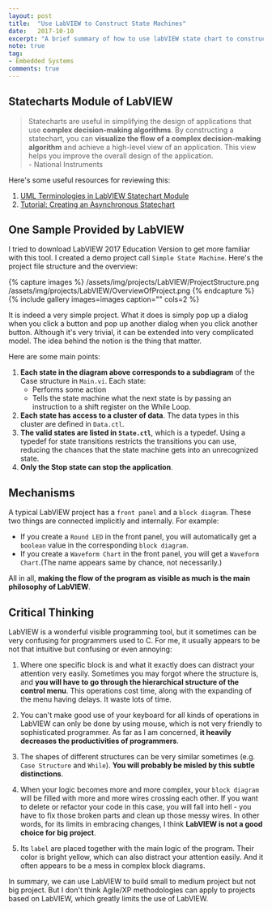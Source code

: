 ```yaml
---
layout: post
title:  "Use LabVIEW to Construct State Machines"
date:   2017-10-10
excerpt: "A brief summary of how to use labVIEW state chart to construct state machines..."
note: true
tag:
- Embedded Systems
comments: true
---	
```


## Statecharts Module of LabVIEW
> Statecharts are useful in simplifying the design of applications that use **complex decision-making algorithms**. By constructing a statechart, you can **visualize the flow of a complex decision-making algorithm** and achieve a high-level view of an application. This view helps you improve the overall design of the application. <br> - National Instruments


Here's some useful resources for reviewing this:

1. [UML Terminologies in LabVIEW Statechart Module](http://www.ni.com/white-paper/7413/en/)
2. [Tutorial: Creating an Asynchronous Statechart](http://zone.ni.com/reference/en-XX/help/372103D-01/lvschowto/sc_h_gs/)

## One Sample Provided by LabVIEW
I tried to download LabVIEW 2017 Education Version to get more familiar with this tool.
I created a demo project call `Simple State Machine`.
Here's the project file structure and the overview:

{% capture images %}
/assets/img/projects/LabVIEW/ProjectStructure.png
/assets/img/projects/LabVIEW/OverviewOfProject.png
{% endcapture %}
{% include gallery images=images caption="" cols=2 %}

It is indeed a very simple project. What it does is simply pop up a dialog when you click a button and pop up another dialog when you click another button. Although it's very trivial, it can be extended into very complicated model. The idea behind the notion is the thing that matter.

Here are some main points:

1. **Each state in the diagram above corresponds to a subdiagram** of the Case structure in `Main.vi`. Each state:
	* Performs some action
	* Tells the state machine what the next state is by passing an instruction to a shift register on the While Loop.
2. **Each state has access to a cluster of data**. The data types in this cluster are defined in `Data.ctl`.
3. **The valid states are listed in `State.ctl`**, which is a typedef. Using a typedef for state transitions restricts the transitions you can use, reducing the chances that the state machine gets into an unrecognized state.
4. **Only the Stop state can stop the application**.

## Mechanisms
A typical LabVIEW project has a `front panel` and a `block diagram`. These two things are connected implicitly and internally. For example:

* If you create a `Round LED` in the front panel, you will automatically get a `boolean` value in the corresponding `block diagram`. 
* If you create a `Waveform Chart` in the front panel, you will get a `Waveform Chart`.(The name appears same by chance, not necessarily.)

All in all, **making the flow of the program as visible as much is the main philosophy of LabVIEW**.

## Critical Thinking
LabVIEW is a wonderful visible programming tool, but it sometimes can be very confusing for programmers used to C. For me, it usually appears to be not that intuitive but confusing or even annoying:

1. Where one specific block is and what it exactly does can distract your attention very easily. Sometimes you may forgot where the structure is, and **you will have to go through the hierarchical structure of the control menu**. This operations cost time, along with the expanding of the menu having delays. It waste lots of time.

2. You can't make good use of your keyboard for all kinds of operations in LabVIEW can only be done by using mouse, which is not very friendly to sophisticated programmer. As far as I am concerned, **it heavily decreases the productivities of programmers**.

3. The shapes of different structures can be very similar sometimes (e.g. `Case Structure` and `While`). **You will probably be misled by this subtle distinctions**.

4. When your logic becomes more and more complex, your `block diagram` will be filled with more and more wires crossing each other. If you want to delete or refactor your code in this case, you will fall into hell - you have to fix those broken parts and clean up those messy wires. In other words, for its limits in embracing changes, I think **LabVIEW is not a good choice for big project**.

5. Its `label` are placed together with the main logic of the program. Their color is bright yellow, which can also distract your attention easily. And it often appears to be a mess in complex block diagrams.

In summary, we can use LabVIEW to build small to medium project but not big project. But I don't think Agile/XP methodologies can apply to projects based on LabVIEW, which greatly limits the use of LabVIEW.